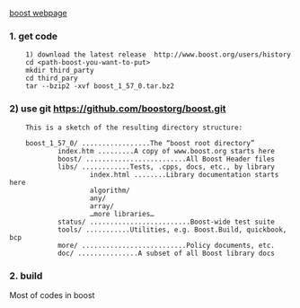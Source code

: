 

 [boost webpage](http://www.boost.org/)


### 1. get code
        1) download the latest release  http://www.boost.org/users/history
        cd <path-boost-you-want-to-put>
        mkdir third_party
        cd third_pary
        tar --bzip2 -xvf boost_1_57_0.tar.bz2
### 2) use git  https://github.com/boostorg/boost.git


        This is a sketch of the resulting directory structure:

        boost_1_57_0/ .................The “boost root directory”
                index.htm .........A copy of www.boost.org starts here
                boost/ .........................All Boost Header files
                libs/ ............Tests, .cpps, docs, etc., by library
                        index.html ........Library documentation starts here
                        algorithm/
                        any/
                        array/
                        …more libraries…
                status/ .........................Boost-wide test suite
                tools/ ...........Utilities, e.g. Boost.Build, quickbook, bcp
                more/ ..........................Policy documents, etc.
                doc/ ...............A subset of all Boost library docs

### 2. build
   Most of codes in boost 